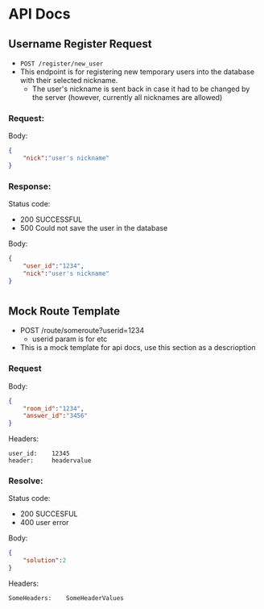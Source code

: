 # API Docs

## Username Register Request
- `POST /register/new_user`
- This endpoint is for registering new temporary users into the database with their selected nickname.
    - The user's nickname is sent back in case it had to be changed by the server (however, currently all nicknames are allowed)
### Request:

Body:
```json
{
    "nick":"user's nickname" 
}
```
### Response:
Status code: 
- 200 SUCCESSFUL
- 500 Could not save the user in the database

Body:
```json
{
    "user_id":"1234",
    "nick":"user's nickname"
}
```

#

## Mock Route Template
- POST /route/someroute?userid=1234
    - userid param is for etc
- This is a mock template for api docs, use this section as a descrioption

### Request 
Body:
```json
{
    "room_id":"1234",
    "answer_id":"3456" 
}
```

Headers:
```
user_id:    12345
header:     headervalue
```
### Resolve:
Status code: 
- 200 SUCCESFUL
- 400 user error

Body:
```json
{
    "solution":2
}
```

Headers:
```
SomeHeaders:    SomeHeaderValues
```